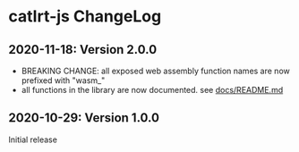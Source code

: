 # catIrt-js ChangeLog

## 2020-11-18: Version 2.0.0

 - BREAKING CHANGE: all exposed web assembly function names are now prefixed with "wasm\_"
 - all functions in the library are now documented. see [docs/README.md](./docs/README.md)

## 2020-10-29: Version 1.0.0

Initial release
